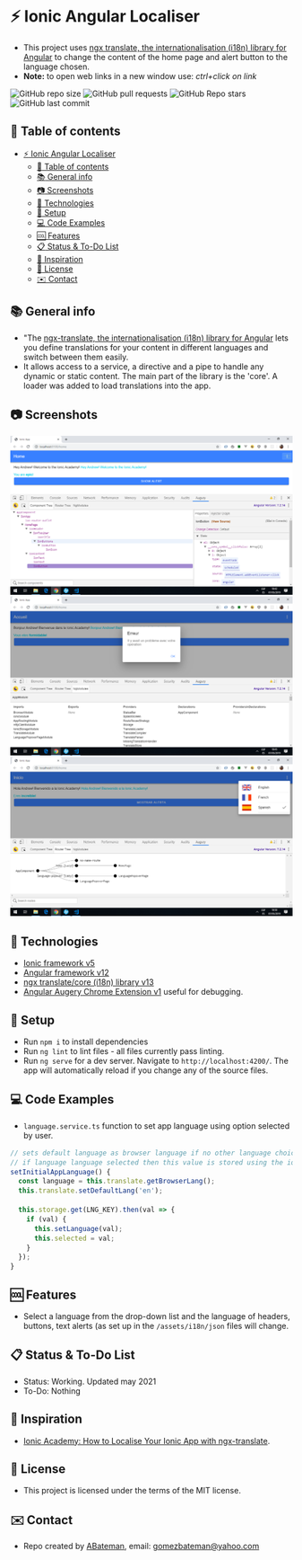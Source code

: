 # :zap: Ionic Angular Localiser

* This project uses [ngx translate, the internationalisation (i18n) library for Angular](http://www.ngx-translate.com) to change the content of the home page and alert button to the language chosen.
* **Note:** to open web links in a new window use: _ctrl+click on link_

![GitHub repo size](https://img.shields.io/github/repo-size/AndrewJBateman/ionic-angular-localiser?style=plastic)
![GitHub pull requests](https://img.shields.io/github/issues-pr/AndrewJBateman/ionic-angular-localiser?style=plastic)
![GitHub Repo stars](https://img.shields.io/github/stars/AndrewJBateman/ionic-angular-localiser?style=plastic)
![GitHub last commit](https://img.shields.io/github/last-commit/AndrewJBateman/ionic-angular-localiser?style=plastic)

## :page_facing_up: Table of contents

* [:zap: Ionic Angular Localiser](#zap-ionic-angular-localiser)
  * [:page_facing_up: Table of contents](#page_facing_up-table-of-contents)
  * [:books: General info](#books-general-info)
  * [:camera: Screenshots](#camera-screenshots)
  * [:signal_strength: Technologies](#signal_strength-technologies)
  * [:floppy_disk: Setup](#floppy_disk-setup)
  * [:computer: Code Examples](#computer-code-examples)
  * [:cool: Features](#cool-features)
  * [:clipboard: Status & To-Do List](#clipboard-status--to-do-list)
  * [:clap: Inspiration](#clap-inspiration)
  * [:file_folder: License](#file_folder-license)
  * [:envelope: Contact](#envelope-contact)

## :books: General info

* "The [ngx-translate, the internationalisation (i18n) library for Angular](http://www.ngx-translate.com) lets you define translations for your content in different languages and switch between them easily.
* It allows access to a service, a directive and a pipe to handle any dynamic or static content. The main part of the library is the 'core'. A loader was added to load translations into the app.

## :camera: Screenshots

![Example screenshot](./img/english.png)
![Example screenshot](./img/french.png)
![Example screenshot](./img/spanish.png)

## :signal_strength: Technologies

* [Ionic framework v5](https://ionicframework.com/)
* [Angular framework v12](https://angular.io/)
* [ngx translate/core (i18n) library v13](http://www.ngx-translate.com)
* [Angular Augery Chrome Extension v1](https://augury.rangle.io/) useful for debugging.

## :floppy_disk: Setup

* Run `npm i` to install dependencies
* Run `ng lint` to lint files - all files currently pass linting.
* Run `ng serve` for a dev server. Navigate to `http://localhost:4200/`. The app will automatically reload if you change any of the source files.

## :computer: Code Examples

* `language.service.ts` function to set app language using option selected by user.

```typescript
// sets default language as browser language if no other language choice made
// if language language selected then this value is stored using the ionic storage module
setInitialAppLanguage() {
  const language = this.translate.getBrowserLang();
  this.translate.setDefaultLang('en');

  this.storage.get(LNG_KEY).then(val => {
    if (val) {
      this.setLanguage(val);
      this.selected = val;
    }
  });
}
```

## :cool: Features

* Select a language from the drop-down list and the language of headers, buttons, text alerts (as set up in the `/assets/i18n/json` files will change.

## :clipboard: Status & To-Do List

* Status: Working. Updated may 2021
* To-Do: Nothing

## :clap: Inspiration

* [Ionic Academy: How to Localise Your Ionic App with ngx-translate](https://ionicacademy.com/localise-ionic-ngx-translate/).

## :file_folder: License

* This project is licensed under the terms of the MIT license.

## :envelope: Contact

* Repo created by [ABateman](https://github.com/AndrewJBateman), email: gomezbateman@yahoo.com

